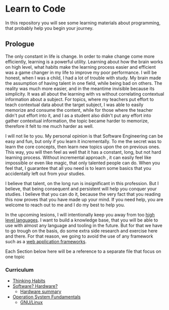 # Learn to Code

In this repository you will see some learning materials about programming, that probably help you begin your journey.

## Prologue

The only constant in life is change. In order to make change come more efficiently, learning is a powerful utility.
Learning about how the brain works on high level, what habits make the learning process easier and efficient
was a game changer in my life to improve my poor performance.
I will be honest, when I was a child, I had a lot of trouble with study.
My brain made the assumption of having talent in one field, while being bad on others.
The reality was much more easier, and in the meantime invisible because its simplicity.
It was all about the learning with vs without correlating contextual information about a subject.
For topics, where my teachers put effort to teach contextual data about the target subject,
I was able to easily memorize and consume the content, while for those where the teacher didn't put effort into it,
and I as a student also didn't put any effort into gather contextual information, the topic became harder to memorize,
therefore it felt to me much harder as well.

I will not lie to you. My personal opinion is that Software Engineering can be easy and fun, but only if you learn it incrementally.
To me the secret was to learn the core concepts, then learn new topics upon the on previous ones.
This way, you will then feel as well that it has a constant, long, but not hard learning process.
Without incremental approach , it can easily feel like impossible or even like magic, that only talented people can do.
When you feel that, I guarantee that all you need is to learn some basics that you accidentally left out from your studies.

I believe that talent, on the long run is insignificant in this profession.
But I believe, that being consequent and persistent will help you conquer your studies.
I believe that you can do it, because the very fact that you reading this now proves that you have made up your mind.
If you need help, you are welcome to reach out to me and I do my best to help you.

In the upcoming lesions, I will intentionally keep you away from too [high level languages](https://en.wikipedia.org/wiki/High-level_programming_language).
I want to build a knowledge base, that you will be able to use with almost any language and tooling in the future.
But for that we have to go trough on the basis, do some extra side research and exercise here and there.
For that reason, we going to avoid the use of any framework such as a [web application frameworks](https://en.wikipedia.org/wiki/Web_framework).

Each Section below here will be a reference to a separate file that focus on one topic

### Curriculum
* [Thinking Habits](ThinkingHabits.md)
* [Software? Hardware?](SoftwareAndHardware.md)
  * [Hardware summary](HardwareSummary.md)
* [Operation System Fundamentals](OperationSystemFundamentals.md)
  * [GNU/Linux](GNU-Linux.md)
